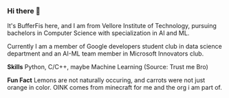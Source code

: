 ### Hi there 👋

It's BufferFis here, and I am from Vellore Institute of Technology, pursuing bachelors in Computer Science with specialization in AI and ML.

Currently I am a member of Google developers student club in data science department and an AI-ML team member in Microsoft Innovators club.

**Skills**
Python, C/C++, maybe Machine Learning (Source: Trust me Bro)

**Fun Fact**
Lemons are not naturally occuring, and carrots were not just orange in color.
OINK comes from minecraft for me and the org i am part of.
